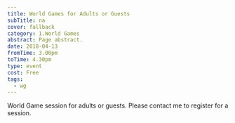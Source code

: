 ```yaml
---
title: World Games for Adults or Guests
subTitle: na
cover: fallback
category: 1.World Games
abstract: Page abstract.
date: 2018-04-13
fromTime: 3.00pm
toTime: 4.30pm
type: event
cost: Free
tags:
  - wg
---
```


World Game session for adults or guests. Please contact me to register for a session.

